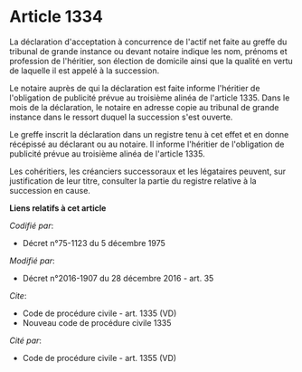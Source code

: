 # Article 1334

La déclaration d'acceptation à concurrence de l'actif net faite au greffe du tribunal de grande instance ou devant notaire
indique les nom, prénoms et profession de l'héritier, son élection de domicile ainsi que la qualité en vertu de laquelle il
est appelé à la succession. 

Le notaire auprès de qui la déclaration est faite informe l'héritier de l'obligation de publicité prévue au troisième alinéa
de l'article 1335. Dans le mois de la déclaration, le notaire en adresse copie au tribunal de grande instance dans le ressort
duquel la succession s'est ouverte. 

Le greffe inscrit la déclaration dans un registre tenu à cet effet et en donne récépissé au déclarant ou au notaire. Il
informe l'héritier de l'obligation de publicité prévue au troisième alinéa de l'article 1335. 

Les cohéritiers, les créanciers successoraux et les légataires peuvent, sur justification de leur titre, consulter la partie
du registre relative à la succession en cause.

**Liens relatifs à cet article**

_Codifié par_:

  - Décret n°75-1123 du 5 décembre 1975

_Modifié par_:

  - Décret n°2016-1907 du 28 décembre 2016 - art. 35

_Cite_:

  - Code de procédure civile - art. 1335 (VD)
  - Nouveau code de procédure civile 1335

_Cité par_:

  - Code de procédure civile - art. 1355 (VD)
